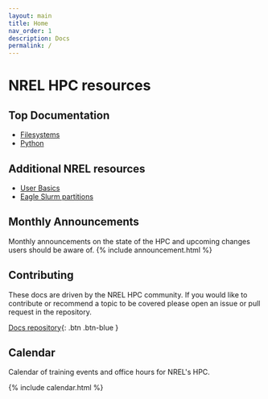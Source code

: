 ```yaml
---
layout: main
title: Home
nav_order: 1
description: Docs
permalink: /
---
```


# NREL HPC resources

## Top Documentation 
* [Filesystems](/HPC/General/beginner/filesystems.html)
* [Python](/HPC/languages/python/python.html)

## Additional NREL resources
* [User Basics](https://www.nrel.gov/hpc/eagle-user-basics.html)
* [Eagle Slurm partitions](https://www.nrel.gov/hpc/eagle-job-partitions-scheduling.html)

## Monthly Announcements
Monthly announcements on the state of the HPC and upcoming changes users should be aware of. 
{% include announcement.html %}

## Contributing 
These docs are driven by the NREL HPC community. If you would like to contribute or recommend a topic to be covered please open an issue or pull request in the repository. 

[Docs repository](https://github.com/NREL/hpc){: .btn .btn-blue }

## Calendar
Calendar of training events and office hours for NREL's HPC. 

{% include calendar.html %}